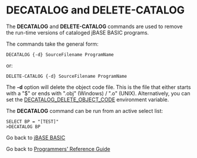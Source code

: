 # DECATALOG and DELETE-CATALOG

<PageHeader />

The **DECATALOG** and **DELETE-CATALOG** commands are used to remove the run-time versions of cataloged jBASE BASIC programs.

The commands take the general form:

```
DECATALOG {-d} SourceFilename ProgramName
```

or:

```
DELETE-CATALOG {-d} SourceFilename ProgramName
```

The **-d** option will delete the object code file. This is the file that either starts with a "$" or ends with ".obj" (Windows) / ".o" (UNIX). Alternatively, you can set the [DECATALOG\_DELETE\_OBJECT\_CODE](../../environment-variables/decatalog_delete_object_code/README.md) environment variable.

The **DECATALOG** command can be run from an active select list:

```
SELECT BP = "[TEST]"
>DECATALOG BP
```

Go back to [jBASE BASIC](./../README.md)

Go back to [Programmers' Reference Guide](./../../reference-guides/jbc/README.md)

<PageFooter />
